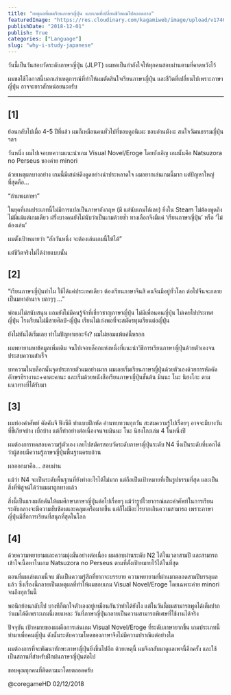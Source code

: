 ```yaml
---
title: "เหตุผลที่ผมเรียนภาษาญี่ปุ่น และเกมที่เปลี่ยนชีวิตผมไปตลอดกาล"
featuredImage: "https://res.cloudinary.com/kagamiweb/image/upload/v1746804798/blog.coregamehd.com/why-i-study-japanese.jpg"
publishDate: "2018-12-01"
publish: True
categories: ["Language"]
slug: "why-i-study-japanese"
---
```



วันนี้เป็นวันสอบวัดระดับภาษาญี่ปุ่น (JLPT) ผมขอเป็นกำลังใจให้ทุกคนสอบผ่านตามที่คาดหวังไว้

ผมขอใช้โอกาสนี้บอกเล่าเหตุการณ์ที่ทำให้ผมตัดสินใจเรียนภาษาญี่ปุ่น และชีวิตที่เปลี่ยนไปเพราะภาษาญี่ปุ่น อาจจะยาวสักหน่อยนะครับ

---

## [1]

ย้อนกลับไปเมื่อ 4-5 ปีที่แล้ว ผมก็เหมือนคนทั่วไปที่ชอบดูอนิเมะ ชอบอ่านมังงะ สนใจวัฒนธรรมญี่ปุ่น ฯลฯ

วันหนึ่ง ผมไปเจอบทความแนะนำเกม Visual Novel/Eroge โดยบังเอิญ เกมนั้นคือ Natsuzora no Perseus ของค่าย minori

ด้วยเหตุผลบางอย่าง เกมนี้มีเสน่ห์ดึงดูดอย่างน่าประหลาดใจ ผมอยากเล่นเกมนี้มาก แต่ปัญหาใหญ่ที่สุดคือ…

“กำแพงภาษา”

ในยุคที่เกมประเภทนี้ไม่มีการแปลเป็นภาษาอังกฤษ (มี แต่นับเกมได้เลย) ยิ่งใน Steam ไม่ต้องพูดถึง ไม่มีแม้แต่เกมเดียว ฝรั่งบางคนยังไม่นับว่าเป็นเกมด้วยซ้ำ ทางเลือกจึงมีแค่ ‘เรียนภาษาญี่ปุ่น’ หรือ ‘ไม่ต้องเล่น’

ผมตั้งเป้าหมายว่า “สักวันหนึ่ง จะต้องเล่นเกมนี้ให้ได้”

แต่ชีวิตจริงไม่ได้ง่ายแบบนั้น

## [2]

“เรียนภาษาญี่ปุ่นทำไม ใช้ได้แค่ประเทศเดียว ต้องเรียนภาษาจีนสิ คนจีนมีอยู่ทั่วโลก ต่อไปจีนจะกลายเป็นมหาอำนาจ บลาๆๆ …”

พ่อแม่ไม่สนับสนุน แถมยังไม่มีคนรู้จักที่เชี่ยวชาญภาษาญี่ปุ่น ไม่มีเพื่อนคนญี่ปุ่น ไม่เคยไปประเทศญี่ปุ่น โรงเรียนไม่มีสายศิลป์-ญี่ปุ่น เรียนไม่เก่งพอที่จะสมัครทุนเรียนต่อญี่ปุ่น

ยังไม่ทันได้เริ่มเลย ทำไมปัญหาเยอะจัง? ผมไม่ยอมแพ้แค่นี้หรอก

ผมพยายามหาข้อมูลเพิ่มเติม จนไปเจอบล็อกแห่งหนึ่งที่แนะนำวิธีการเรียนภาษาญี่ปุ่นด้วยตัวเองจนประสบความสำเร็จ

บทความในบล็อกนั้นจุดประกายตัวผมอย่างมาก ผมเลยเริ่มเรียนภาษาญี่ปุ่นด้วยตัวเองด้วยการหัดคัดอักษรฮิรางานะ+คาตะคานะ และเริ่มด้วยหนังสือเรียนภาษาญี่ปุ่นชั้นต้น มินนะ โนะ นิฮงโกะ ตามแนวทางที่ได้รับมา

## [3]

ผมท่องคำศัพท์ คัดคันจิ ฟังซีดี ทำแบบฝึกหัด อ่านทบทวนทุกวัน สะสมความรู้ไปเรื่อยๆ อาจจะมีบางวันที่ขี้เกียจบ้าง เบื่อบ้าง แต่ก็ทำอย่างต่อเนื่องจนจบมินนะ โนะ นิฮงโกะเล่ม 4 ในหนึ่งปี

ผมต้องการทดสอบความรู้ตัวเอง เลยไปสมัครสอบวัดระดับภาษาญี่ปุ่นระดับ N4 ซึ่งเป็นระดับที่บอกได้ว่าผู้สอบมีความรู้ภาษาญี่ปุ่นพื้นฐานครบถ้วน

ผลออกมาคือ… สอบผ่าน

แม้ว่า N4 จะเป็นระดับพื้นฐานที่ยังทำอะไรได้ไม่มาก แต่ถือเป็นเป้าหมายที่เป็นรูปธรรมที่สุด และเป็นสิ่งที่พิสูจน์ได้ว่าผมมาถูกทางแล้ว

สิ่งนี้เป็นแรงผลักดันให้ผมศึกษาภาษาญี่ปุ่นต่อไปเรื่อยๆ แม้ว่ารูปไวยากรณ์และคำศัพท์ในการเรียนระดับกลางจะมีความซับซ้อนและคลุมเครือมากขึ้น แต่ก็ไม่มีอะไรยากเกินความสามารถ เพราะภาษาญี่ปุ่นมีสื่อการเรียนที่สนุกที่สุดในโลก

## [4]

ด้วยความพยายามและความมุ่งมั่นอย่างต่อเนื่อง ผมสอบผ่านระดับ N2 ได้ในเวลาสามปี และสามารถเข้าใจเนื้อหาในเกม Natsuzora no Perseus ตามที่ตั้งเป้าหมายไว้ได้ในที่สุด

ตอนที่ผมเล่นเกมนี้จบ มันเป็นความรู้สึกที่ยากจะบรรยาย ความพยายามที่ผ่านมาตลอดสามปีบรรลุผลแล้ว ซึ่งเรื่องนี้กลายเป็นเหตุผลที่ทำให้ผมชอบเกม Visual Novel/Eroge โดยเฉพาะค่าย minori จนถึงทุกวันนี้

พอนึกย้อนกลับไป บางทีก็ตกใจตัวเองอยู่เหมือนกันว่าทำได้ยังไง แต่ในวันนี้ผมสามารถพูดได้เต็มปากว่าผมได้ดีเพราะเกมนี้เลยแหละ วันที่ภาษาญี่ปุ่นกลายเป็นความสามารถพิเศษที่ใช้งานได้จริง

ปัจจุบัน เป้าหมายของผมคือการเล่นเกม Visual Novel/Eroge ที่ระดับภาษายากขึ้น เกมประเภทนี้ทำมาเพื่อคนญี่ปุ่น ดังนั้นระดับความโหดของภาษาจึงไม่มีความปราณีแต่อย่างใด

ผมต้องการที่จะพัฒนาทักษะภาษาญี่ปุ่นยิ่งขึ้นไปอีก ด้วยเหตุนี้ ผมจึงกลับมาดูแลเพจนี้อีกครั้ง และใช้เป็นสถานที่สำหรับฝึกฝนภาษาญี่ปุ่นต่อไป

ขอบคุณทุกคนที่ติดตามมาโดยตลอดครับ

@coregameHD
02/12/2018
